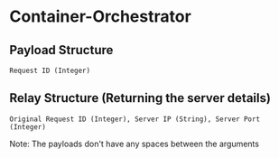 # Container-Orchestrator

## Payload Structure
```
Request ID (Integer)
```

## Relay Structure (Returning the server details)
```
Original Request ID (Integer), Server IP (String), Server Port (Integer)
```

Note: The payloads don't have any spaces between the arguments
